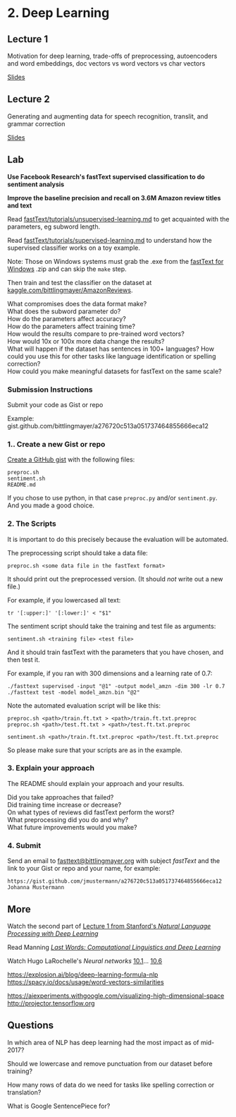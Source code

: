 
# 2. Deep Learning

## Lecture 1
Motivation for deep learning, trade-offs of preprocessing, autoencoders and word embeddings, doc vectors vs word vectors vs char vectors

[Slides](https://docs.google.com/presentation/d/1eV0nCqNphoZJ3v7bulyamGe4CepF6sDN9-xXuBnR6qc/edit?usp=sharing)

## Lecture 2
Generating and augmenting data for speech recognition, translit, and grammar correction

[Slides](https://docs.google.com/presentation/d/1rZYsCpMOop0z5oAvslWSw6l5PYHkjDY4ClD_n2vgaeg/edit?usp=sharing)

## Lab

**Use Facebook Research's fastText supervised classification to do sentiment analysis**

**Improve the baseline precision and recall on 3.6M Amazon review titles and text**

Read [fastText/tutorials/unsupervised-learning.md](https://github.com/facebookresearch/fastText/blob/master/tutorials/unsupervised-learning.md) to get acquainted with the parameters, eg subword length.

Read [fastText/tutorials/supervised-learning.md](https://github.com/facebookresearch/fastText/blob/master/tutorials/supervised-learning.md) to understand how the supervised classifier works on a toy example.

Note: Those on Windows systems must grab the .exe from the [fastText for Windows](https://github.com/xiamx/fastText/releases) .zip and can skip the `make` step.

Then train and test the classifier on the dataset at [kaggle.com/bittlingmayer/AmazonReviews](https://www.kaggle.com/bittlingmayer/AmazonReviews).

What compromises does the data format make?  
What does the subword parameter do?  
How do the parameters affect accuracy?  
How do the parameters affect training time?  
How would the results compare to pre-trained word vectors?  
How would 10x or 100x more data change the results?  
What will happen if the dataset has sentences in 100+ languages?
How could you use this for other tasks like language identification or spelling correction?  
How could you make meaningful datasets for fastText on the same scale?  

### Submission Instructions

Submit your code as Gist or repo

Example: gist.github.com/bittlingmayer/a276720c513a051737464855666eca12

### 1.. Create a new Gist or repo

<a href="https://gist.github.com" target="_blank">Create a GitHub gist</a> with the following files:  

```
preproc.sh
sentiment.sh
README.md
```
If you chose to use python, in that case `preproc.py` and/or `sentiment.py`.  And you made a good choice.

### 2. The Scripts

It is important to do this precisely because the evaluation will be automated.

The preprocessing script should take a data file:  
```
preproc.sh <some data file in the fastText format>
```
It should print out the preprocessed version.  (It should *not* write out a new file.)

For example, if you lowercased all text:
```
tr '[:upper:]' '[:lower:]' < "$1"
```

The sentiment script should take the training and test file as arguments:  
```
sentiment.sh <training file> <test file>
```
And it should train fastText with the parameters that you have chosen, and then test it.

For example, if you ran with 300 dimensions and a learning rate of 0.7:
```
./fasttext supervised -input "@1" -output model_amzn -dim 300 -lr 0.7
./fasttext test -model model_amzn.bin "@2"
```

Note the automated evaluation script will be like this:

```
preproc.sh <path>/train.ft.txt > <path>/train.ft.txt.preproc
preproc.sh <path>/test.ft.txt > <path>/test.ft.txt.preproc

sentiment.sh <path>/train.ft.txt.preproc <path>/test.ft.txt.preproc
```
So please make sure that your scripts are as in the example.

### 3. Explain your approach

The README should explain your approach and your results.

Did you take approaches that failed?  
Did training time increase or decrease?  
On what types of reviews did fastText perform the worst?   
What preprocessing did you do and why?  
What future improvements would you make?  

### 4. Submit

Send an email to fasttext@bittlingmayer.org with subject *fastText* and the link to your Gist or repo and your name, for example:

```
https://gist.github.com/jmustermann/a276720c513a051737464855666eca12
Johanna Mustermann
```


## More

Watch the second part of [Lecture 1 from Stanford's *Natural Language Processing with Deep Learning*](https://www.youtube.com/watch?v=OQQ-W_63UgQ)  

Read Manning [*Last Words: Computational Linguistics and Deep Learning*](mitp.nautil.us/article/170/last-words-computational-linguistics-and-deep-learning)  

Watch Hugo LaRochelle's *Neural networks* [10.1](https://www.youtube.com/watch?v=OzZIOiMVUyM&list=PL6Xpj9I5qXYEcOhn7TqghAJ6NAPrNmUBH&index=79)... [10.6](https://www.youtube.com/watch?v=FoDz01QNSiY&index=84&list=PL6Xpj9I5qXYEcOhn7TqghAJ6NAPrNmUBH)

https://explosion.ai/blog/deep-learning-formula-nlp  
https://spacy.io/docs/usage/word-vectors-similarities

https://aiexperiments.withgoogle.com/visualizing-high-dimensional-space  
http://projector.tensorflow.org

## Questions

In which area of NLP has deep learning had the most impact as of mid-2017?

Should we lowercase and remove punctuation from our dataset before training?

How many rows of data do we need for tasks like spelling correction or translation?

What is Google SentencePiece for?
